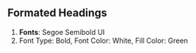 ## Formated Headings
1. **Fonts**: Segoe Semibold UI
2. Font Type: Bold, Font Color: White, Fill Color: Green